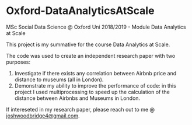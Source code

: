 # Oxford-DataAnalyticsAtScale
MSc Social Data Science @ Oxford Uni 2018/2019 - Module Data Analytics at Scale

This project is my summative for the course Data Analytics at Scale. 

The code was used to create an independent research paper with two purposes: 

1. Investigate if there exists any correlation between Airbnb price and distance to museums (all in London). 
2. Demonstrate my ability to improve the performance of code: in this project I used multiprocessing to speed up the calculation of the distance between Airbnbs and Museums in London.

If intereseted in my research paper, please reach out to me @ joshwoodbridge4@gmail.com.
